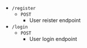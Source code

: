 * `/register`
    - `POST`
        - User reister endpoint
* `/login`
    - `POST`
        - User login endpoint